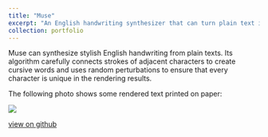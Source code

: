 ```yaml
---
title: "Muse"
excerpt: "An English handwriting synthesizer that can turn plain text into stylish writings and display them as animations.<br/> <a href='https://github.com/MrVPlusOne/Muse-CGH'>view on github<a/>"
collection: portfolio
---
```


Muse can synthesize stylish English handwriting from plain texts. Its algorithm carefully connects strokes of adjacent characters to create cursive words and uses random perturbations to ensure that every character is unique in the rendering results.

The following photo shows some rendered text printed on paper:

<img src='https://github.com/MrVPlusOne/Muse-CGH/raw/master/Printed.jpg'/>

<a href='https://github.com/MrVPlusOne/Muse-CGH'>view on github<a/>
